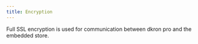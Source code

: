 ```yaml
---
title: Encryption
---
```


Full SSL encryption is used for communication between dkron pro and the embedded store.

